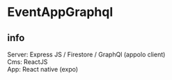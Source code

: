 # EventAppGraphql

## info
Server: Express JS / Firestore / GraphQl (appolo client) <br/>
Cms: ReactJS <br/>
App: React native (expo)